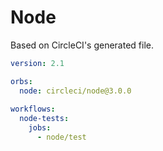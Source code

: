 # Node

Based on CircleCI's generated file.

```yaml
version: 2.1

orbs:
  node: circleci/node@3.0.0
  
workflows:
  node-tests:
    jobs:
      - node/test
```

